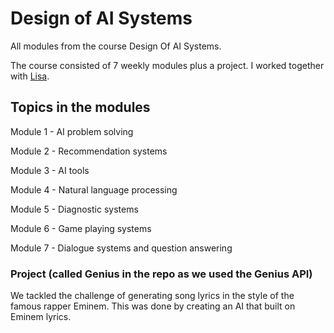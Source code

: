 # Design of AI Systems

All modules from the course Design Of AI Systems. 

The course consisted of 7 weekly modules plus a project. I worked together with [Lisa](https://github.com/lisaelsi).

## Topics in the modules

Module 1 - AI problem solving

Module 2 - Recommendation systems

Module 3 - AI tools

Module 4 - Natural language processing

Module 5 - Diagnostic systems

Module 6 - Game playing systems

Module 7 - Dialogue systems and question answering

### Project (called Genius in the repo as we used the Genius API)
We tackled the challenge of generating song lyrics in the style of the famous rapper Eminem. This was done by creating an AI that built on Eminem lyrics. 
